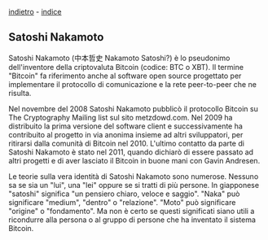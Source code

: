[indietro](cosa.md) - [indice](README.md)
## Satoshi Nakamoto
Satoshi Nakamoto (中本哲史 Nakamoto Satoshi?) è lo pseudonimo dell'inventore della criptovaluta Bitcoin (codice: BTC o XBT). Il termine "Bitcoin" fa riferimento anche al software open source progettato per implementare il protocollo di comunicazione e la rete peer-to-peer che ne risulta.

Nel novembre del 2008 Satoshi Nakamoto pubblicò il protocollo Bitcoin su The Cryptography Mailing list sul sito metzdowd.com. Nel 2009 ha distribuito la prima versione del software client e successivamente ha contribuito al progetto in via anonima insieme ad altri sviluppatori, per ritirarsi dalla comunità di Bitcoin nel 2010. L'ultimo contatto da parte di Satoshi Nakamoto è stato nel 2011, quando dichiarò di essere passato ad altri progetti e di aver lasciato il Bitcoin in buone mani con Gavin Andresen.

Le teorie sulla vera identità di Satoshi Nakamoto sono numerose. Nessuno sa se sia un "lui", una "lei" oppure se si tratti di più persone. In giapponese "satoshi" significa "un pensiero chiaro, veloce e saggio". "Naka" può significare "medium", "dentro" o "relazione". "Moto" può significare "origine" o "fondamento". Ma non è certo se questi significati siano utili a ricondurre alla persona o al gruppo di persone che ha inventato il sistema Bitcoin. 
